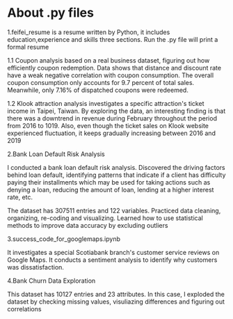 # About .py files 
1.feifei_resume is a resume written by Python, it includes education,experience and skills three sections. Run the .py file will print a formal resume

1.1 Coupon analysis based on a real business dataset, figuring out how efficiently coupon redemption. Data shows that distance and discount rate have a weak negative correlation with coupon consumption. The overall coupon consumption only accounts for 9.7 percent of total sales. Meanwhile, only 7.16% of dispatched coupons were redeemed.

1.2 Klook attraction analysis investigates a specific attraction's ticket income in Taipei, Taiwan. By exploring the data, an interesting finding is that there was a downtrend in revenue during February throughout the period from 2016 to 1019. Also, even though the ticket sales on Klook website experienced fluctuation, it keeps gradually increasing between 2016 and 2019

2.Bank Loan Default Risk Analysis 

I conducted a bank loan default risk analysis. Discovered the driving factors behind loan default, identifying patterns that indicate if a client has difficulty paying their installments which may be used for taking actions such as denying a loan, reducing the amount of loan, lending at a higher interest rate, etc.

The dataset has 307511 entries and 122 variables. Practiced data cleaning, organizing, re-coding and visualizing. Learned how to use statistical methods to improve data accuracy by excluding outliers

3.success_code_for_googlemaps.ipynb 

It investigates a special Scotiabank branch's customer service reviews on Google Maps. It conducts a sentiment analysis to identify why customers was dissatisfaction.

4.Bank Churn Data Exploration

This dataset has 10127 entries and 23 attributes. In this case, I exploded the dataset by checking missing values, visuliazing differences and figuring out correlations
